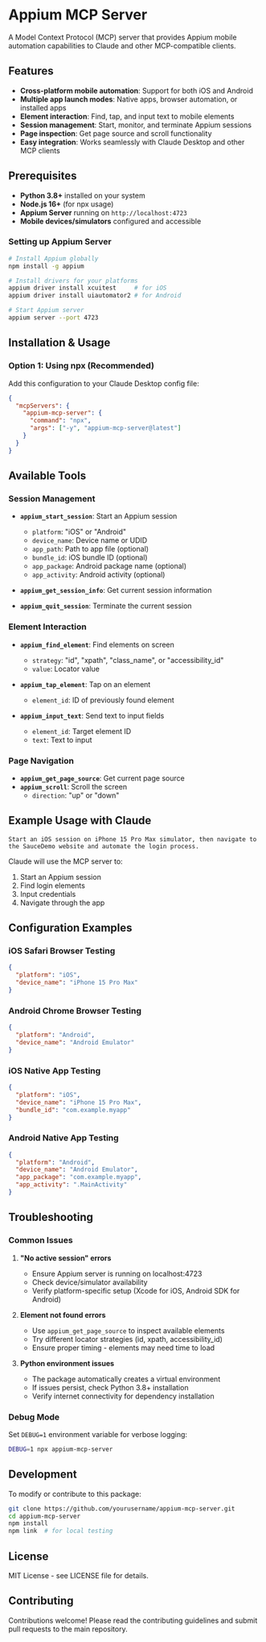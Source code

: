# Appium MCP Server

A Model Context Protocol (MCP) server that provides Appium mobile automation capabilities to Claude and other MCP-compatible clients.

## Features

- **Cross-platform mobile automation**: Support for both iOS and Android
- **Multiple app launch modes**: Native apps, browser automation, or installed apps
- **Element interaction**: Find, tap, and input text to mobile elements
- **Session management**: Start, monitor, and terminate Appium sessions
- **Page inspection**: Get page source and scroll functionality
- **Easy integration**: Works seamlessly with Claude Desktop and other MCP clients

## Prerequisites

- **Python 3.8+** installed on your system
- **Node.js 16+** (for npx usage)
- **Appium Server** running on `http://localhost:4723`
- **Mobile devices/simulators** configured and accessible

### Setting up Appium Server

```bash
# Install Appium globally
npm install -g appium

# Install drivers for your platforms
appium driver install xcuitest     # for iOS
appium driver install uiautomator2 # for Android

# Start Appium server
appium server --port 4723
```

## Installation & Usage

### Option 1: Using npx (Recommended)

Add this configuration to your Claude Desktop config file:

```json
{
  "mcpServers": {
    "appium-mcp-server": {
      "command": "npx",
      "args": ["-y", "appium-mcp-server@latest"]
    }
  }
}
```

## Available Tools

### Session Management

- **`appium_start_session`**: Start an Appium session
  - `platform`: "iOS" or "Android"
  - `device_name`: Device name or UDID
  - `app_path`: Path to app file (optional)
  - `bundle_id`: iOS bundle ID (optional)
  - `app_package`: Android package name (optional)
  - `app_activity`: Android activity (optional)

- **`appium_get_session_info`**: Get current session information
- **`appium_quit_session`**: Terminate the current session

### Element Interaction

- **`appium_find_element`**: Find elements on screen
  - `strategy`: "id", "xpath", "class_name", or "accessibility_id"
  - `value`: Locator value

- **`appium_tap_element`**: Tap on an element
  - `element_id`: ID of previously found element

- **`appium_input_text`**: Send text to input fields
  - `element_id`: Target element ID
  - `text`: Text to input

### Page Navigation

- **`appium_get_page_source`**: Get current page source
- **`appium_scroll`**: Scroll the screen
  - `direction`: "up" or "down"

## Example Usage with Claude

```
Start an iOS session on iPhone 15 Pro Max simulator, then navigate to the SauceDemo website and automate the login process.
```

Claude will use the MCP server to:
1. Start an Appium session
2. Find login elements
3. Input credentials
4. Navigate through the app

## Configuration Examples

### iOS Safari Browser Testing
```json
{
  "platform": "iOS",
  "device_name": "iPhone 15 Pro Max"
}
```

### Android Chrome Browser Testing
```json
{
  "platform": "Android", 
  "device_name": "Android Emulator"
}
```

### iOS Native App Testing
```json
{
  "platform": "iOS",
  "device_name": "iPhone 15 Pro Max",
  "bundle_id": "com.example.myapp"
}
```

### Android Native App Testing
```json
{
  "platform": "Android",
  "device_name": "Android Emulator",
  "app_package": "com.example.myapp",
  "app_activity": ".MainActivity"
}
```

## Troubleshooting

### Common Issues

1. **"No active session" errors**
   - Ensure Appium server is running on localhost:4723
   - Check device/simulator availability
   - Verify platform-specific setup (Xcode for iOS, Android SDK for Android)

2. **Element not found errors**
   - Use `appium_get_page_source` to inspect available elements
   - Try different locator strategies (id, xpath, accessibility_id)
   - Ensure proper timing - elements may need time to load

3. **Python environment issues**
   - The package automatically creates a virtual environment
   - If issues persist, check Python 3.8+ installation
   - Verify internet connectivity for dependency installation

### Debug Mode

Set `DEBUG=1` environment variable for verbose logging:

```bash
DEBUG=1 npx appium-mcp-server
```

## Development

To modify or contribute to this package:

```bash
git clone https://github.com/yourusername/appium-mcp-server.git
cd appium-mcp-server
npm install
npm link  # for local testing
```

## License

MIT License - see LICENSE file for details.

## Contributing

Contributions welcome! Please read the contributing guidelines and submit pull requests to the main repository.
